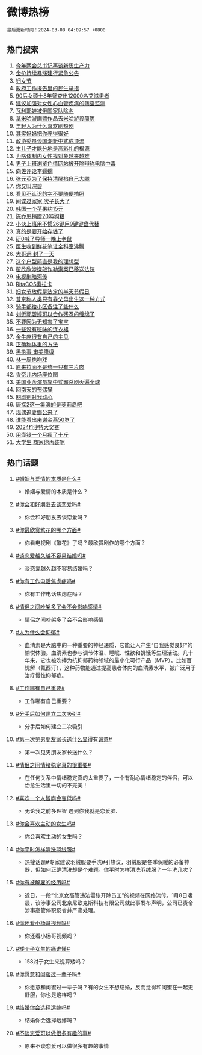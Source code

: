 # 微博热榜

`最后更新时间：2024-03-08 04:09:57 +0800`

## 热门搜索

1. [今年两会总书记再谈新质生产力](https://m.weibo.cn/search?containerid=100103type%3D1%26t%3D10%26q%3D%23%E4%BB%8A%E5%B9%B4%E4%B8%A4%E4%BC%9A%E6%80%BB%E4%B9%A6%E8%AE%B0%E5%86%8D%E8%B0%88%E6%96%B0%E8%B4%A8%E7%94%9F%E4%BA%A7%E5%8A%9B%23&stream_entry_id=51&isnewpage=1&extparam=seat%3D1%26stream_entry_id%3D51%26q%3D%2523%25E4%25BB%258A%25E5%25B9%25B4%25E4%25B8%25A4%25E4%25BC%259A%25E6%2580%25BB%25E4%25B9%25A6%25E8%25AE%25B0%25E5%2586%258D%25E8%25B0%2588%25E6%2596%25B0%25E8%25B4%25A8%25E7%2594%259F%25E4%25BA%25A7%25E5%258A%259B%2523%26pos%3D0%26dgr%3D0%26c_type%3D51%26filter_type%3Drealtimehot%26cate%3D10103%26display_time%3D1709842195%26pre_seqid%3D17098421957880044394)
1. [金价持续暴涨建行紧急公告](https://m.weibo.cn/search?containerid=100103type%3D1%26t%3D10%26q%3D%23%E9%87%91%E4%BB%B7%E6%8C%81%E7%BB%AD%E6%9A%B4%E6%B6%A8%E5%BB%BA%E8%A1%8C%E7%B4%A7%E6%80%A5%E5%85%AC%E5%91%8A%23&stream_entry_id=31&isnewpage=1&extparam=seat%3D1%26cate%3D5001%26q%3D%2523%25E9%2587%2591%25E4%25BB%25B7%25E6%258C%2581%25E7%25BB%25AD%25E6%259A%25B4%25E6%25B6%25A8%25E5%25BB%25BA%25E8%25A1%258C%25E7%25B4%25A7%25E6%2580%25A5%25E5%2585%25AC%25E5%2591%258A%2523%26band_rank%3D1%26flag%3D2%26dgr%3D0%26stream_entry_id%3D31%26realpos%3D1%26pos%3D0%26c_type%3D31%26filter_type%3Drealtimehot%26lcate%3D5001%26display_time%3D1709842195%26pre_seqid%3D17098421957880044394)
1. [妇女节](https://m.weibo.cn/search?containerid=100103type%3D1%26t%3D10%26q%3D%E5%A6%87%E5%A5%B3%E8%8A%82&stream_entry_id=31&isnewpage=1&extparam=seat%3D1%26cate%3D5001%26q%3D%25E5%25A6%2587%25E5%25A5%25B3%25E8%258A%2582%26band_rank%3D2%26flag%3D16%26dgr%3D0%26stream_entry_id%3D31%26realpos%3D2%26pos%3D1%26c_type%3D31%26filter_type%3Drealtimehot%26lcate%3D5001%26display_time%3D1709842195%26pre_seqid%3D17098421957880044394)
1. [政府工作报告里的民生举措](https://m.weibo.cn/search?containerid=100103type%3D1%26t%3D10%26q%3D%23%E6%94%BF%E5%BA%9C%E5%B7%A5%E4%BD%9C%E6%8A%A5%E5%91%8A%E9%87%8C%E7%9A%84%E6%B0%91%E7%94%9F%E4%B8%BE%E6%8E%AA%23&stream_entry_id=31&isnewpage=1&extparam=seat%3D1%26cate%3D5001%26q%3D%2523%25E6%2594%25BF%25E5%25BA%259C%25E5%25B7%25A5%25E4%25BD%259C%25E6%258A%25A5%25E5%2591%258A%25E9%2587%258C%25E7%259A%2584%25E6%25B0%2591%25E7%2594%259F%25E4%25B8%25BE%25E6%258E%25AA%2523%26band_rank%3D3%26flag%3D0%26dgr%3D0%26stream_entry_id%3D31%26realpos%3D3%26pos%3D2%26c_type%3D31%26filter_type%3Drealtimehot%26lcate%3D5001%26display_time%3D1709842195%26pre_seqid%3D17098421957880044394)
1. [90后女硕士8年筛查出12000名艾滋患者](https://m.weibo.cn/search?containerid=100103type%3D1%26t%3D10%26q%3D%2390%E5%90%8E%E5%A5%B3%E7%A1%95%E5%A3%AB8%E5%B9%B4%E7%AD%9B%E6%9F%A5%E5%87%BA12000%E5%90%8D%E8%89%BE%E6%BB%8B%E6%82%A3%E8%80%85%23&stream_entry_id=31&isnewpage=1&extparam=seat%3D1%26cate%3D5001%26q%3D%252390%25E5%2590%258E%25E5%25A5%25B3%25E7%25A1%2595%25E5%25A3%25AB8%25E5%25B9%25B4%25E7%25AD%259B%25E6%259F%25A5%25E5%2587%25BA12000%25E5%2590%258D%25E8%2589%25BE%25E6%25BB%258B%25E6%2582%25A3%25E8%2580%2585%2523%26band_rank%3D4%26flag%3D2%26dgr%3D0%26stream_entry_id%3D31%26realpos%3D4%26pos%3D3%26c_type%3D31%26filter_type%3Drealtimehot%26lcate%3D5001%26display_time%3D1709842195%26pre_seqid%3D17098421957880044394)
1. [建议加强对女性心血管疾病的筛查监测](https://m.weibo.cn/search?containerid=100103type%3D1%26t%3D10%26q%3D%E5%BB%BA%E8%AE%AE%E5%8A%A0%E5%BC%BA%E5%AF%B9%E5%A5%B3%E6%80%A7%E5%BF%83%E8%A1%80%E7%AE%A1%E7%96%BE%E7%97%85%E7%9A%84%E7%AD%9B%E6%9F%A5%E7%9B%91%E6%B5%8B&stream_entry_id=31&isnewpage=1&extparam=seat%3D1%26cate%3D5001%26q%3D%25E5%25BB%25BA%25E8%25AE%25AE%25E5%258A%25A0%25E5%25BC%25BA%25E5%25AF%25B9%25E5%25A5%25B3%25E6%2580%25A7%25E5%25BF%2583%25E8%25A1%2580%25E7%25AE%25A1%25E7%2596%25BE%25E7%2597%2585%25E7%259A%2584%25E7%25AD%259B%25E6%259F%25A5%25E7%259B%2591%25E6%25B5%258B%26band_rank%3D5%26flag%3D0%26dgr%3D0%26stream_entry_id%3D31%26realpos%3D5%26pos%3D4%26c_type%3D31%26filter_type%3Drealtimehot%26lcate%3D5001%26display_time%3D1709842195%26pre_seqid%3D17098421957880044394)
1. [瓦利耶娃被俄国家队除名](https://m.weibo.cn/search?containerid=100103type%3D1%26t%3D10%26q%3D%23%E7%93%A6%E5%88%A9%E8%80%B6%E5%A8%83%E8%A2%AB%E4%BF%84%E5%9B%BD%E5%AE%B6%E9%98%9F%E9%99%A4%E5%90%8D%23&stream_entry_id=31&isnewpage=1&extparam=seat%3D1%26cate%3D5001%26q%3D%2523%25E7%2593%25A6%25E5%2588%25A9%25E8%2580%25B6%25E5%25A8%2583%25E8%25A2%25AB%25E4%25BF%2584%25E5%259B%25BD%25E5%25AE%25B6%25E9%2598%259F%25E9%2599%25A4%25E5%2590%258D%2523%26band_rank%3D6%26flag%3D0%26dgr%3D0%26stream_entry_id%3D31%26realpos%3D6%26pos%3D5%26c_type%3D31%26filter_type%3Drealtimehot%26lcate%3D5001%26display_time%3D1709842195%26pre_seqid%3D17098421957880044394)
1. [拿米哈游画师作品去米哈游投简历](https://m.weibo.cn/search?containerid=100103type%3D1%26t%3D10%26q%3D%E6%8B%BF%E7%B1%B3%E5%93%88%E6%B8%B8%E7%94%BB%E5%B8%88%E4%BD%9C%E5%93%81%E5%8E%BB%E7%B1%B3%E5%93%88%E6%B8%B8%E6%8A%95%E7%AE%80%E5%8E%86&stream_entry_id=31&isnewpage=1&extparam=seat%3D1%26cate%3D5001%26q%3D%25E6%258B%25BF%25E7%25B1%25B3%25E5%2593%2588%25E6%25B8%25B8%25E7%2594%25BB%25E5%25B8%2588%25E4%25BD%259C%25E5%2593%2581%25E5%258E%25BB%25E7%25B1%25B3%25E5%2593%2588%25E6%25B8%25B8%25E6%258A%2595%25E7%25AE%2580%25E5%258E%2586%26band_rank%3D7%26flag%3D0%26dgr%3D0%26stream_entry_id%3D31%26realpos%3D7%26pos%3D6%26c_type%3D31%26filter_type%3Drealtimehot%26lcate%3D5001%26display_time%3D1709842195%26pre_seqid%3D17098421957880044394)
1. [年轻人为什么喜欢刷短剧](https://m.weibo.cn/search?containerid=100103type%3D1%26t%3D10%26q%3D%23%E5%B9%B4%E8%BD%BB%E4%BA%BA%E4%B8%BA%E4%BB%80%E4%B9%88%E5%96%9C%E6%AC%A2%E5%88%B7%E7%9F%AD%E5%89%A7%23&stream_entry_id=31&isnewpage=1&extparam=seat%3D1%26cate%3D5001%26q%3D%2523%25E5%25B9%25B4%25E8%25BD%25BB%25E4%25BA%25BA%25E4%25B8%25BA%25E4%25BB%2580%25E4%25B9%2588%25E5%2596%259C%25E6%25AC%25A2%25E5%2588%25B7%25E7%259F%25AD%25E5%2589%25A7%2523%26band_rank%3D8%26flag%3D0%26dgr%3D0%26stream_entry_id%3D31%26realpos%3D8%26pos%3D7%26c_type%3D31%26filter_type%3Drealtimehot%26lcate%3D5001%26display_time%3D1709842195%26pre_seqid%3D17098421957880044394)
1. [其实妈妈把你养得很好](https://m.weibo.cn/search?containerid=100103type%3D1%26t%3D10%26q%3D%E5%85%B6%E5%AE%9E%E5%A6%88%E5%A6%88%E6%8A%8A%E4%BD%A0%E5%85%BB%E5%BE%97%E5%BE%88%E5%A5%BD&stream_entry_id=31&isnewpage=1&extparam=seat%3D1%26cate%3D5001%26q%3D%25E5%2585%25B6%25E5%25AE%259E%25E5%25A6%2588%25E5%25A6%2588%25E6%258A%258A%25E4%25BD%25A0%25E5%2585%25BB%25E5%25BE%2597%25E5%25BE%2588%25E5%25A5%25BD%26band_rank%3D9%26flag%3D0%26dgr%3D0%26stream_entry_id%3D31%26realpos%3D9%26pos%3D8%26c_type%3D31%26filter_type%3Drealtimehot%26lcate%3D5001%26display_time%3D1709842195%26pre_seqid%3D17098421957880044394)
1. [政协委员谈国潮新中式成顶流](https://m.weibo.cn/search?containerid=100103type%3D1%26t%3D10%26q%3D%E6%94%BF%E5%8D%8F%E5%A7%94%E5%91%98%E8%B0%88%E5%9B%BD%E6%BD%AE%E6%96%B0%E4%B8%AD%E5%BC%8F%E6%88%90%E9%A1%B6%E6%B5%81&stream_entry_id=31&isnewpage=1&extparam=seat%3D1%26cate%3D5001%26q%3D%25E6%2594%25BF%25E5%258D%258F%25E5%25A7%2594%25E5%2591%2598%25E8%25B0%2588%25E5%259B%25BD%25E6%25BD%25AE%25E6%2596%25B0%25E4%25B8%25AD%25E5%25BC%258F%25E6%2588%2590%25E9%25A1%25B6%25E6%25B5%2581%26band_rank%3D10%26flag%3D0%26dgr%3D0%26stream_entry_id%3D31%26realpos%3D10%26pos%3D9%26c_type%3D31%26filter_type%3Drealtimehot%26lcate%3D5001%26display_time%3D1709842195%26pre_seqid%3D17098421957880044394)
1. [生儿子才能分地是高彩礼的根源](https://m.weibo.cn/search?containerid=100103type%3D1%26t%3D10%26q%3D%23%E7%94%9F%E5%84%BF%E5%AD%90%E6%89%8D%E8%83%BD%E5%88%86%E5%9C%B0%E6%98%AF%E9%AB%98%E5%BD%A9%E7%A4%BC%E7%9A%84%E6%A0%B9%E6%BA%90%23&stream_entry_id=31&isnewpage=1&extparam=seat%3D1%26cate%3D5001%26q%3D%2523%25E7%2594%259F%25E5%2584%25BF%25E5%25AD%2590%25E6%2589%258D%25E8%2583%25BD%25E5%2588%2586%25E5%259C%25B0%25E6%2598%25AF%25E9%25AB%2598%25E5%25BD%25A9%25E7%25A4%25BC%25E7%259A%2584%25E6%25A0%25B9%25E6%25BA%2590%2523%26band_rank%3D11%26flag%3D2%26dgr%3D0%26stream_entry_id%3D31%26realpos%3D11%26pos%3D10%26c_type%3D31%26filter_type%3Drealtimehot%26lcate%3D5001%26display_time%3D1709842195%26pre_seqid%3D17098421957880044394)
1. [为啥体制内女性找对象越来越难](https://m.weibo.cn/search?containerid=100103type%3D1%26t%3D10%26q%3D%23%E4%B8%BA%E5%95%A5%E4%BD%93%E5%88%B6%E5%86%85%E5%A5%B3%E6%80%A7%E6%89%BE%E5%AF%B9%E8%B1%A1%E8%B6%8A%E6%9D%A5%E8%B6%8A%E9%9A%BE%23&stream_entry_id=31&isnewpage=1&extparam=seat%3D1%26cate%3D5001%26q%3D%2523%25E4%25B8%25BA%25E5%2595%25A5%25E4%25BD%2593%25E5%2588%25B6%25E5%2586%2585%25E5%25A5%25B3%25E6%2580%25A7%25E6%2589%25BE%25E5%25AF%25B9%25E8%25B1%25A1%25E8%25B6%258A%25E6%259D%25A5%25E8%25B6%258A%25E9%259A%25BE%2523%26band_rank%3D12%26flag%3D2%26dgr%3D0%26stream_entry_id%3D31%26realpos%3D12%26pos%3D11%26c_type%3D31%26filter_type%3Drealtimehot%26lcate%3D5001%26display_time%3D1709842195%26pre_seqid%3D17098421957880044394)
1. [男子上班浏览色情网站被开除辩称电脑中毒](https://m.weibo.cn/search?containerid=100103type%3D1%26t%3D10%26q%3D%23%E7%94%B7%E5%AD%90%E4%B8%8A%E7%8F%AD%E6%B5%8F%E8%A7%88%E8%89%B2%E6%83%85%E7%BD%91%E7%AB%99%E8%A2%AB%E5%BC%80%E9%99%A4%E8%BE%A9%E7%A7%B0%E7%94%B5%E8%84%91%E4%B8%AD%E6%AF%92%23&stream_entry_id=31&isnewpage=1&extparam=seat%3D1%26cate%3D5001%26q%3D%2523%25E7%2594%25B7%25E5%25AD%2590%25E4%25B8%258A%25E7%258F%25AD%25E6%25B5%258F%25E8%25A7%2588%25E8%2589%25B2%25E6%2583%2585%25E7%25BD%2591%25E7%25AB%2599%25E8%25A2%25AB%25E5%25BC%2580%25E9%2599%25A4%25E8%25BE%25A9%25E7%25A7%25B0%25E7%2594%25B5%25E8%2584%2591%25E4%25B8%25AD%25E6%25AF%2592%2523%26band_rank%3D13%26flag%3D2%26dgr%3D0%26stream_entry_id%3D31%26realpos%3D13%26pos%3D12%26c_type%3D31%26filter_type%3Drealtimehot%26lcate%3D5001%26display_time%3D1709842195%26pre_seqid%3D17098421957880044394)
1. [向佐评论李蠕蠕](https://m.weibo.cn/search?containerid=100103type%3D1%26t%3D10%26q%3D%E5%90%91%E4%BD%90%E8%AF%84%E8%AE%BA%E6%9D%8E%E8%A0%95%E8%A0%95&stream_entry_id=31&isnewpage=1&extparam=seat%3D1%26cate%3D5001%26q%3D%25E5%2590%2591%25E4%25BD%2590%25E8%25AF%2584%25E8%25AE%25BA%25E6%259D%258E%25E8%25A0%2595%25E8%25A0%2595%26band_rank%3D14%26flag%3D2%26dgr%3D0%26stream_entry_id%3D31%26realpos%3D14%26pos%3D13%26c_type%3D31%26filter_type%3Drealtimehot%26lcate%3D5001%26display_time%3D1709842195%26pre_seqid%3D17098421957880044394)
1. [张元英为了保持清醒掐自己大腿](https://m.weibo.cn/search?containerid=100103type%3D1%26t%3D10%26q%3D%23%E5%BC%A0%E5%85%83%E8%8B%B1%E4%B8%BA%E4%BA%86%E4%BF%9D%E6%8C%81%E6%B8%85%E9%86%92%E6%8E%90%E8%87%AA%E5%B7%B1%E5%A4%A7%E8%85%BF%23&stream_entry_id=31&isnewpage=1&extparam=seat%3D1%26cate%3D5001%26q%3D%2523%25E5%25BC%25A0%25E5%2585%2583%25E8%258B%25B1%25E4%25B8%25BA%25E4%25BA%2586%25E4%25BF%259D%25E6%258C%2581%25E6%25B8%2585%25E9%2586%2592%25E6%258E%2590%25E8%2587%25AA%25E5%25B7%25B1%25E5%25A4%25A7%25E8%2585%25BF%2523%26band_rank%3D15%26flag%3D2%26dgr%3D0%26stream_entry_id%3D31%26realpos%3D15%26pos%3D14%26c_type%3D31%26filter_type%3Drealtimehot%26lcate%3D5001%26display_time%3D1709842195%26pre_seqid%3D17098421957880044394)
1. [你又叫浣碧](https://m.weibo.cn/search?containerid=100103type%3D1%26t%3D10%26q%3D%E4%BD%A0%E5%8F%88%E5%8F%AB%E6%B5%A3%E7%A2%A7&stream_entry_id=31&isnewpage=1&extparam=seat%3D1%26cate%3D5001%26q%3D%25E4%25BD%25A0%25E5%258F%2588%25E5%258F%25AB%25E6%25B5%25A3%25E7%25A2%25A7%26band_rank%3D16%26flag%3D2%26dgr%3D0%26stream_entry_id%3D31%26realpos%3D16%26pos%3D15%26c_type%3D31%26filter_type%3Drealtimehot%26lcate%3D5001%26display_time%3D1709842195%26pre_seqid%3D17098421957880044394)
1. [看见不认识的字不要随便拍照](https://m.weibo.cn/search?containerid=100103type%3D1%26t%3D10%26q%3D%E7%9C%8B%E8%A7%81%E4%B8%8D%E8%AE%A4%E8%AF%86%E7%9A%84%E5%AD%97%E4%B8%8D%E8%A6%81%E9%9A%8F%E4%BE%BF%E6%8B%8D%E7%85%A7&stream_entry_id=31&isnewpage=1&extparam=seat%3D1%26cate%3D5001%26q%3D%25E7%259C%258B%25E8%25A7%2581%25E4%25B8%258D%25E8%25AE%25A4%25E8%25AF%2586%25E7%259A%2584%25E5%25AD%2597%25E4%25B8%258D%25E8%25A6%2581%25E9%259A%258F%25E4%25BE%25BF%25E6%258B%258D%25E7%2585%25A7%26band_rank%3D17%26flag%3D2%26dgr%3D0%26stream_entry_id%3D31%26realpos%3D17%26pos%3D16%26c_type%3D31%26filter_type%3Drealtimehot%26lcate%3D5001%26display_time%3D1709842195%26pre_seqid%3D17098421957880044394)
1. [间谍过家家 次子长大了](https://m.weibo.cn/search?containerid=100103type%3D1%26t%3D10%26q%3D%E9%97%B4%E8%B0%8D%E8%BF%87%E5%AE%B6%E5%AE%B6+%E6%AC%A1%E5%AD%90%E9%95%BF%E5%A4%A7%E4%BA%86&stream_entry_id=31&isnewpage=1&extparam=seat%3D1%26cate%3D5001%26q%3D%25E9%2597%25B4%25E8%25B0%258D%25E8%25BF%2587%25E5%25AE%25B6%25E5%25AE%25B6%2520%25E6%25AC%25A1%25E5%25AD%2590%25E9%2595%25BF%25E5%25A4%25A7%25E4%25BA%2586%26band_rank%3D18%26flag%3D2%26dgr%3D0%26stream_entry_id%3D31%26realpos%3D18%26pos%3D17%26c_type%3D31%26filter_type%3Drealtimehot%26lcate%3D5001%26display_time%3D1709842195%26pre_seqid%3D17098421957880044394)
1. [韩国一个苹果约15元](https://m.weibo.cn/search?containerid=100103type%3D1%26t%3D10%26q%3D%23%E9%9F%A9%E5%9B%BD%E4%B8%80%E4%B8%AA%E8%8B%B9%E6%9E%9C%E7%BA%A615%E5%85%83%23&stream_entry_id=31&isnewpage=1&extparam=seat%3D1%26cate%3D5001%26q%3D%2523%25E9%259F%25A9%25E5%259B%25BD%25E4%25B8%2580%25E4%25B8%25AA%25E8%258B%25B9%25E6%259E%259C%25E7%25BA%25A615%25E5%2585%2583%2523%26band_rank%3D19%26flag%3D2%26dgr%3D0%26stream_entry_id%3D31%26realpos%3D19%26pos%3D18%26c_type%3D31%26filter_type%3Drealtimehot%26lcate%3D5001%26display_time%3D1709842195%26pre_seqid%3D17098421957880044394)
1. [陈乔恩捐赠20吨狗粮](https://m.weibo.cn/search?containerid=100103type%3D1%26t%3D10%26q%3D%23%E9%99%88%E4%B9%94%E6%81%A9%E6%8D%90%E8%B5%A020%E5%90%A8%E7%8B%97%E7%B2%AE%23&stream_entry_id=31&isnewpage=1&extparam=seat%3D1%26cate%3D5001%26q%3D%2523%25E9%2599%2588%25E4%25B9%2594%25E6%2581%25A9%25E6%258D%2590%25E8%25B5%25A020%25E5%2590%25A8%25E7%258B%2597%25E7%25B2%25AE%2523%26band_rank%3D20%26flag%3D32768%26dgr%3D0%26stream_entry_id%3D31%26realpos%3D20%26pos%3D19%26c_type%3D31%26filter_type%3Drealtimehot%26lcate%3D5001%26display_time%3D1709842195%26pre_seqid%3D17098421957880044394)
1. [小伙上班用不惯26键用9键键盘代替](https://m.weibo.cn/search?containerid=100103type%3D1%26t%3D10%26q%3D%23%E5%B0%8F%E4%BC%99%E4%B8%8A%E7%8F%AD%E7%94%A8%E4%B8%8D%E6%83%AF26%E9%94%AE%E7%94%A89%E9%94%AE%E9%94%AE%E7%9B%98%E4%BB%A3%E6%9B%BF%23&stream_entry_id=31&isnewpage=1&extparam=seat%3D1%26cate%3D5001%26q%3D%2523%25E5%25B0%258F%25E4%25BC%2599%25E4%25B8%258A%25E7%258F%25AD%25E7%2594%25A8%25E4%25B8%258D%25E6%2583%25AF26%25E9%2594%25AE%25E7%2594%25A89%25E9%2594%25AE%25E9%2594%25AE%25E7%259B%2598%25E4%25BB%25A3%25E6%259B%25BF%2523%26band_rank%3D21%26flag%3D1%26dgr%3D0%26stream_entry_id%3D31%26realpos%3D21%26pos%3D20%26c_type%3D31%26filter_type%3Drealtimehot%26lcate%3D5001%26display_time%3D1709842195%26pre_seqid%3D17098421957880044394)
1. [真的是要开始存钱了](https://m.weibo.cn/search?containerid=100103type%3D1%26t%3D10%26q%3D%23%E7%9C%9F%E7%9A%84%E6%98%AF%E8%A6%81%E5%BC%80%E5%A7%8B%E5%AD%98%E9%92%B1%E4%BA%86%23&stream_entry_id=31&isnewpage=1&extparam=seat%3D1%26cate%3D5001%26q%3D%2523%25E7%259C%259F%25E7%259A%2584%25E6%2598%25AF%25E8%25A6%2581%25E5%25BC%2580%25E5%25A7%258B%25E5%25AD%2598%25E9%2592%25B1%25E4%25BA%2586%2523%26band_rank%3D22%26flag%3D0%26dgr%3D0%26stream_entry_id%3D31%26realpos%3D22%26pos%3D21%26c_type%3D31%26filter_type%3Drealtimehot%26lcate%3D5001%26display_time%3D1709842195%26pre_seqid%3D17098421957880044394)
1. [研0喊了导师一晚上老鼠](https://m.weibo.cn/search?containerid=100103type%3D1%26t%3D10%26q%3D%E7%A0%940%E5%96%8A%E4%BA%86%E5%AF%BC%E5%B8%88%E4%B8%80%E6%99%9A%E4%B8%8A%E8%80%81%E9%BC%A0&stream_entry_id=31&isnewpage=1&extparam=seat%3D1%26cate%3D5001%26q%3D%25E7%25A0%25940%25E5%2596%258A%25E4%25BA%2586%25E5%25AF%25BC%25E5%25B8%2588%25E4%25B8%2580%25E6%2599%259A%25E4%25B8%258A%25E8%2580%2581%25E9%25BC%25A0%26band_rank%3D23%26flag%3D0%26dgr%3D0%26stream_entry_id%3D31%26realpos%3D23%26pos%3D22%26c_type%3D31%26filter_type%3Drealtimehot%26lcate%3D5001%26display_time%3D1709842195%26pre_seqid%3D17098421957880044394)
1. [医生收到鲜花笔让全科室沸腾](https://m.weibo.cn/search?containerid=100103type%3D1%26t%3D10%26q%3D%23%E5%8C%BB%E7%94%9F%E6%94%B6%E5%88%B0%E9%B2%9C%E8%8A%B1%E7%AC%94%E8%AE%A9%E5%85%A8%E7%A7%91%E5%AE%A4%E6%B2%B8%E8%85%BE%23&stream_entry_id=31&isnewpage=1&extparam=seat%3D1%26cate%3D5001%26q%3D%2523%25E5%258C%25BB%25E7%2594%259F%25E6%2594%25B6%25E5%2588%25B0%25E9%25B2%259C%25E8%258A%25B1%25E7%25AC%2594%25E8%25AE%25A9%25E5%2585%25A8%25E7%25A7%2591%25E5%25AE%25A4%25E6%25B2%25B8%25E8%2585%25BE%2523%26band_rank%3D24%26flag%3D0%26dgr%3D0%26stream_entry_id%3D31%26realpos%3D24%26pos%3D23%26c_type%3D31%26filter_type%3Drealtimehot%26lcate%3D5001%26display_time%3D1709842195%26pre_seqid%3D17098421957880044394)
1. [大哥远 封了一天](https://m.weibo.cn/search?containerid=100103type%3D1%26t%3D10%26q%3D%E5%A4%A7%E5%93%A5%E8%BF%9C+%E5%B0%81%E4%BA%86%E4%B8%80%E5%A4%A9&stream_entry_id=31&isnewpage=1&extparam=seat%3D1%26cate%3D5001%26q%3D%25E5%25A4%25A7%25E5%2593%25A5%25E8%25BF%259C%2520%25E5%25B0%2581%25E4%25BA%2586%25E4%25B8%2580%25E5%25A4%25A9%26band_rank%3D25%26flag%3D2%26dgr%3D0%26stream_entry_id%3D31%26realpos%3D25%26pos%3D24%26c_type%3D31%26filter_type%3Drealtimehot%26lcate%3D5001%26display_time%3D1709842195%26pre_seqid%3D17098421957880044394)
1. [这个户型简直是我的理想型](https://m.weibo.cn/search?containerid=100103type%3D1%26t%3D10%26q%3D%E8%BF%99%E4%B8%AA%E6%88%B7%E5%9E%8B%E7%AE%80%E7%9B%B4%E6%98%AF%E6%88%91%E7%9A%84%E7%90%86%E6%83%B3%E5%9E%8B&stream_entry_id=31&isnewpage=1&extparam=seat%3D1%26cate%3D5001%26q%3D%25E8%25BF%2599%25E4%25B8%25AA%25E6%2588%25B7%25E5%259E%258B%25E7%25AE%2580%25E7%259B%25B4%25E6%2598%25AF%25E6%2588%2591%25E7%259A%2584%25E7%2590%2586%25E6%2583%25B3%25E5%259E%258B%26band_rank%3D26%26flag%3D0%26dgr%3D0%26stream_entry_id%3D31%26realpos%3D26%26pos%3D25%26c_type%3D31%26filter_type%3Drealtimehot%26lcate%3D5001%26display_time%3D1709842195%26pre_seqid%3D17098421957880044394)
1. [翟欣欣涉嫌敲诈勒索案已移送法院](https://m.weibo.cn/search?containerid=100103type%3D1%26t%3D10%26q%3D%23%E7%BF%9F%E6%AC%A3%E6%AC%A3%E6%B6%89%E5%AB%8C%E6%95%B2%E8%AF%88%E5%8B%92%E7%B4%A2%E6%A1%88%E5%B7%B2%E7%A7%BB%E9%80%81%E6%B3%95%E9%99%A2%23&stream_entry_id=31&isnewpage=1&extparam=seat%3D1%26cate%3D5001%26q%3D%2523%25E7%25BF%259F%25E6%25AC%25A3%25E6%25AC%25A3%25E6%25B6%2589%25E5%25AB%258C%25E6%2595%25B2%25E8%25AF%2588%25E5%258B%2592%25E7%25B4%25A2%25E6%25A1%2588%25E5%25B7%25B2%25E7%25A7%25BB%25E9%2580%2581%25E6%25B3%2595%25E9%2599%25A2%2523%26band_rank%3D27%26flag%3D0%26dgr%3D0%26stream_entry_id%3D31%26realpos%3D27%26pos%3D26%26c_type%3D31%26filter_type%3Drealtimehot%26lcate%3D5001%26display_time%3D1709842195%26pre_seqid%3D17098421957880044394)
1. [电视剧暗河传](https://m.weibo.cn/search?containerid=100103type%3D1%26t%3D10%26q%3D%23%E7%94%B5%E8%A7%86%E5%89%A7%E6%9A%97%E6%B2%B3%E4%BC%A0%23&stream_entry_id=31&isnewpage=1&extparam=seat%3D1%26cate%3D5001%26q%3D%2523%25E7%2594%25B5%25E8%25A7%2586%25E5%2589%25A7%25E6%259A%2597%25E6%25B2%25B3%25E4%25BC%25A0%2523%26band_rank%3D28%26flag%3D0%26dgr%3D0%26stream_entry_id%3D31%26realpos%3D28%26pos%3D27%26c_type%3D31%26filter_type%3Drealtimehot%26lcate%3D5001%26display_time%3D1709842195%26pre_seqid%3D17098421957880044394)
1. [RitaCOS索拉卡](https://m.weibo.cn/search?containerid=100103type%3D1%26t%3D10%26q%3D%23RitaCOS%E7%B4%A2%E6%8B%89%E5%8D%A1%23&stream_entry_id=31&isnewpage=1&extparam=seat%3D1%26cate%3D5001%26q%3D%2523RitaCOS%25E7%25B4%25A2%25E6%258B%2589%25E5%258D%25A1%2523%26band_rank%3D29%26flag%3D0%26dgr%3D0%26stream_entry_id%3D31%26realpos%3D29%26pos%3D28%26c_type%3D31%26filter_type%3Drealtimehot%26lcate%3D5001%26display_time%3D1709842195%26pre_seqid%3D17098421957880044394)
1. [妇女节放假是法定的半天节假日](https://m.weibo.cn/search?containerid=100103type%3D1%26t%3D10%26q%3D%23%E5%A6%87%E5%A5%B3%E8%8A%82%E6%94%BE%E5%81%87%E6%98%AF%E6%B3%95%E5%AE%9A%E7%9A%84%E5%8D%8A%E5%A4%A9%E8%8A%82%E5%81%87%E6%97%A5%23&stream_entry_id=31&isnewpage=1&extparam=seat%3D1%26cate%3D5001%26q%3D%2523%25E5%25A6%2587%25E5%25A5%25B3%25E8%258A%2582%25E6%2594%25BE%25E5%2581%2587%25E6%2598%25AF%25E6%25B3%2595%25E5%25AE%259A%25E7%259A%2584%25E5%258D%258A%25E5%25A4%25A9%25E8%258A%2582%25E5%2581%2587%25E6%2597%25A5%2523%26band_rank%3D30%26flag%3D0%26dgr%3D0%26stream_entry_id%3D31%26realpos%3D30%26pos%3D29%26c_type%3D31%26filter_type%3Drealtimehot%26lcate%3D5001%26display_time%3D1709842195%26pre_seqid%3D17098421957880044394)
1. [普京称人类只有靠父母出生这一种方式](https://m.weibo.cn/search?containerid=100103type%3D1%26t%3D10%26q%3D%23%E6%99%AE%E4%BA%AC%E7%A7%B0%E4%BA%BA%E7%B1%BB%E5%8F%AA%E6%9C%89%E9%9D%A0%E7%88%B6%E6%AF%8D%E5%87%BA%E7%94%9F%E8%BF%99%E4%B8%80%E7%A7%8D%E6%96%B9%E5%BC%8F%23&stream_entry_id=31&isnewpage=1&extparam=seat%3D1%26cate%3D5001%26q%3D%2523%25E6%2599%25AE%25E4%25BA%25AC%25E7%25A7%25B0%25E4%25BA%25BA%25E7%25B1%25BB%25E5%258F%25AA%25E6%259C%2589%25E9%259D%25A0%25E7%2588%25B6%25E6%25AF%258D%25E5%2587%25BA%25E7%2594%259F%25E8%25BF%2599%25E4%25B8%2580%25E7%25A7%258D%25E6%2596%25B9%25E5%25BC%258F%2523%26band_rank%3D31%26flag%3D1%26dgr%3D0%26stream_entry_id%3D31%26realpos%3D31%26pos%3D30%26c_type%3D31%26filter_type%3Drealtimehot%26lcate%3D5001%26display_time%3D1709842195%26pre_seqid%3D17098421957880044394)
1. [骑手都给小区备注了些什么](https://m.weibo.cn/search?containerid=100103type%3D1%26t%3D10%26q%3D%E9%AA%91%E6%89%8B%E9%83%BD%E7%BB%99%E5%B0%8F%E5%8C%BA%E5%A4%87%E6%B3%A8%E4%BA%86%E4%BA%9B%E4%BB%80%E4%B9%88&stream_entry_id=31&isnewpage=1&extparam=seat%3D1%26cate%3D5001%26q%3D%25E9%25AA%2591%25E6%2589%258B%25E9%2583%25BD%25E7%25BB%2599%25E5%25B0%258F%25E5%258C%25BA%25E5%25A4%2587%25E6%25B3%25A8%25E4%25BA%2586%25E4%25BA%259B%25E4%25BB%2580%25E4%25B9%2588%26band_rank%3D32%26flag%3D1%26dgr%3D0%26stream_entry_id%3D31%26realpos%3D32%26pos%3D31%26c_type%3D31%26filter_type%3Drealtimehot%26lcate%3D5001%26display_time%3D1709842195%26pre_seqid%3D17098421957880044394)
1. [刘忻郭碧婷可以合作残忍的缠绵了](https://m.weibo.cn/search?containerid=100103type%3D1%26t%3D10%26q%3D%23%E5%88%98%E5%BF%BB%E9%83%AD%E7%A2%A7%E5%A9%B7%E5%8F%AF%E4%BB%A5%E5%90%88%E4%BD%9C%E6%AE%8B%E5%BF%8D%E7%9A%84%E7%BC%A0%E7%BB%B5%E4%BA%86%23&stream_entry_id=31&isnewpage=1&extparam=seat%3D1%26cate%3D5001%26q%3D%2523%25E5%2588%2598%25E5%25BF%25BB%25E9%2583%25AD%25E7%25A2%25A7%25E5%25A9%25B7%25E5%258F%25AF%25E4%25BB%25A5%25E5%2590%2588%25E4%25BD%259C%25E6%25AE%258B%25E5%25BF%258D%25E7%259A%2584%25E7%25BC%25A0%25E7%25BB%25B5%25E4%25BA%2586%2523%26band_rank%3D33%26flag%3D1%26dgr%3D0%26stream_entry_id%3D31%26realpos%3D33%26pos%3D32%26c_type%3D31%26filter_type%3Drealtimehot%26lcate%3D5001%26display_time%3D1709842195%26pre_seqid%3D17098421957880044394)
1. [不要因为无知害了宝宝](https://m.weibo.cn/search?containerid=100103type%3D1%26t%3D10%26q%3D%E4%B8%8D%E8%A6%81%E5%9B%A0%E4%B8%BA%E6%97%A0%E7%9F%A5%E5%AE%B3%E4%BA%86%E5%AE%9D%E5%AE%9D&stream_entry_id=31&isnewpage=1&extparam=seat%3D1%26cate%3D5001%26q%3D%25E4%25B8%258D%25E8%25A6%2581%25E5%259B%25A0%25E4%25B8%25BA%25E6%2597%25A0%25E7%259F%25A5%25E5%25AE%25B3%25E4%25BA%2586%25E5%25AE%259D%25E5%25AE%259D%26band_rank%3D34%26flag%3D0%26dgr%3D0%26stream_entry_id%3D31%26realpos%3D34%26pos%3D33%26c_type%3D31%26filter_type%3Drealtimehot%26lcate%3D5001%26display_time%3D1709842195%26pre_seqid%3D17098421957880044394)
1. [一些没有班味的连衣裙](https://m.weibo.cn/search?containerid=100103type%3D1%26t%3D10%26q%3D%E4%B8%80%E4%BA%9B%E6%B2%A1%E6%9C%89%E7%8F%AD%E5%91%B3%E7%9A%84%E8%BF%9E%E8%A1%A3%E8%A3%99&stream_entry_id=31&isnewpage=1&extparam=seat%3D1%26cate%3D5001%26q%3D%25E4%25B8%2580%25E4%25BA%259B%25E6%25B2%25A1%25E6%259C%2589%25E7%258F%25AD%25E5%2591%25B3%25E7%259A%2584%25E8%25BF%259E%25E8%25A1%25A3%25E8%25A3%2599%26band_rank%3D35%26flag%3D0%26dgr%3D0%26stream_entry_id%3D31%26realpos%3D35%26pos%3D34%26c_type%3D31%26filter_type%3Drealtimehot%26lcate%3D5001%26display_time%3D1709842195%26pre_seqid%3D17098421957880044394)
1. [金牛座很有自己的主见](https://m.weibo.cn/search?containerid=100103type%3D1%26t%3D10%26q%3D%E9%87%91%E7%89%9B%E5%BA%A7%E5%BE%88%E6%9C%89%E8%87%AA%E5%B7%B1%E7%9A%84%E4%B8%BB%E8%A7%81&stream_entry_id=31&isnewpage=1&extparam=seat%3D1%26cate%3D5001%26q%3D%25E9%2587%2591%25E7%2589%259B%25E5%25BA%25A7%25E5%25BE%2588%25E6%259C%2589%25E8%2587%25AA%25E5%25B7%25B1%25E7%259A%2584%25E4%25B8%25BB%25E8%25A7%2581%26band_rank%3D36%26flag%3D0%26dgr%3D0%26stream_entry_id%3D31%26realpos%3D36%26pos%3D35%26c_type%3D31%26filter_type%3Drealtimehot%26lcate%3D5001%26display_time%3D1709842195%26pre_seqid%3D17098421957880044394)
1. [正确称体重的方法](https://m.weibo.cn/search?containerid=100103type%3D1%26t%3D10%26q%3D%E6%AD%A3%E7%A1%AE%E7%A7%B0%E4%BD%93%E9%87%8D%E7%9A%84%E6%96%B9%E6%B3%95&stream_entry_id=31&isnewpage=1&extparam=seat%3D1%26cate%3D5001%26q%3D%25E6%25AD%25A3%25E7%25A1%25AE%25E7%25A7%25B0%25E4%25BD%2593%25E9%2587%258D%25E7%259A%2584%25E6%2596%25B9%25E6%25B3%2595%26band_rank%3D37%26flag%3D0%26dgr%3D0%26stream_entry_id%3D31%26realpos%3D37%26pos%3D36%26c_type%3D31%26filter_type%3Drealtimehot%26lcate%3D5001%26display_time%3D1709842195%26pre_seqid%3D17098421957880044394)
1. [黑执事 审美降级](https://m.weibo.cn/search?containerid=100103type%3D1%26t%3D10%26q%3D%E9%BB%91%E6%89%A7%E4%BA%8B+%E5%AE%A1%E7%BE%8E%E9%99%8D%E7%BA%A7&stream_entry_id=31&isnewpage=1&extparam=seat%3D1%26cate%3D5001%26q%3D%25E9%25BB%2591%25E6%2589%25A7%25E4%25BA%258B%2520%25E5%25AE%25A1%25E7%25BE%258E%25E9%2599%258D%25E7%25BA%25A7%26band_rank%3D38%26flag%3D0%26dgr%3D0%26stream_entry_id%3D31%26realpos%3D38%26pos%3D37%26c_type%3D31%26filter_type%3Drealtimehot%26lcate%3D5001%26display_time%3D1709842195%26pre_seqid%3D17098421957880044394)
1. [林一周也吻戏](https://m.weibo.cn/search?containerid=100103type%3D1%26t%3D10%26q%3D%E6%9E%97%E4%B8%80%E5%91%A8%E4%B9%9F%E5%90%BB%E6%88%8F&stream_entry_id=31&isnewpage=1&extparam=seat%3D1%26cate%3D5001%26q%3D%25E6%259E%2597%25E4%25B8%2580%25E5%2591%25A8%25E4%25B9%259F%25E5%2590%25BB%25E6%2588%258F%26band_rank%3D39%26flag%3D1%26dgr%3D0%26stream_entry_id%3D31%26realpos%3D39%26pos%3D38%26c_type%3D31%26filter_type%3Drealtimehot%26lcate%3D5001%26display_time%3D1709842195%26pre_seqid%3D17098421957880044394)
1. [原来拉面不是统一只有三片肉](https://m.weibo.cn/search?containerid=100103type%3D1%26t%3D10%26q%3D%E5%8E%9F%E6%9D%A5%E6%8B%89%E9%9D%A2%E4%B8%8D%E6%98%AF%E7%BB%9F%E4%B8%80%E5%8F%AA%E6%9C%89%E4%B8%89%E7%89%87%E8%82%89&stream_entry_id=31&isnewpage=1&extparam=seat%3D1%26cate%3D5001%26q%3D%25E5%258E%259F%25E6%259D%25A5%25E6%258B%2589%25E9%259D%25A2%25E4%25B8%258D%25E6%2598%25AF%25E7%25BB%259F%25E4%25B8%2580%25E5%258F%25AA%25E6%259C%2589%25E4%25B8%2589%25E7%2589%2587%25E8%2582%2589%26band_rank%3D40%26flag%3D0%26dgr%3D0%26stream_entry_id%3D31%26realpos%3D40%26pos%3D39%26c_type%3D31%26filter_type%3Drealtimehot%26lcate%3D5001%26display_time%3D1709842195%26pre_seqid%3D17098421957880044394)
1. [香奈儿内场座位图](https://m.weibo.cn/search?containerid=100103type%3D1%26t%3D10%26q%3D%23%E9%A6%99%E5%A5%88%E5%84%BF%E5%86%85%E5%9C%BA%E5%BA%A7%E4%BD%8D%E5%9B%BE%23&stream_entry_id=31&isnewpage=1&extparam=seat%3D1%26cate%3D5001%26q%3D%2523%25E9%25A6%2599%25E5%25A5%2588%25E5%2584%25BF%25E5%2586%2585%25E5%259C%25BA%25E5%25BA%25A7%25E4%25BD%258D%25E5%259B%25BE%2523%26band_rank%3D41%26flag%3D0%26dgr%3D0%26stream_entry_id%3D31%26realpos%3D41%26pos%3D40%26c_type%3D31%26filter_type%3Drealtimehot%26lcate%3D5001%26display_time%3D1709842195%26pre_seqid%3D17098421957880044394)
1. [美国业余演员靠中式霸总剧火遍全球](https://m.weibo.cn/search?containerid=100103type%3D1%26t%3D10%26q%3D%23%E7%BE%8E%E5%9B%BD%E4%B8%9A%E4%BD%99%E6%BC%94%E5%91%98%E9%9D%A0%E4%B8%AD%E5%BC%8F%E9%9C%B8%E6%80%BB%E5%89%A7%E7%81%AB%E9%81%8D%E5%85%A8%E7%90%83%23&stream_entry_id=31&isnewpage=1&extparam=seat%3D1%26cate%3D5001%26q%3D%2523%25E7%25BE%258E%25E5%259B%25BD%25E4%25B8%259A%25E4%25BD%2599%25E6%25BC%2594%25E5%2591%2598%25E9%259D%25A0%25E4%25B8%25AD%25E5%25BC%258F%25E9%259C%25B8%25E6%2580%25BB%25E5%2589%25A7%25E7%2581%25AB%25E9%2581%258D%25E5%2585%25A8%25E7%2590%2583%2523%26band_rank%3D42%26flag%3D0%26dgr%3D0%26stream_entry_id%3D31%26realpos%3D42%26pos%3D41%26c_type%3D31%26filter_type%3Drealtimehot%26lcate%3D5001%26display_time%3D1709842195%26pre_seqid%3D17098421957880044394)
1. [回南天的布偶猫](https://m.weibo.cn/search?containerid=100103type%3D1%26t%3D10%26q%3D%E5%9B%9E%E5%8D%97%E5%A4%A9%E7%9A%84%E5%B8%83%E5%81%B6%E7%8C%AB&stream_entry_id=31&isnewpage=1&extparam=seat%3D1%26cate%3D5001%26q%3D%25E5%259B%259E%25E5%258D%2597%25E5%25A4%25A9%25E7%259A%2584%25E5%25B8%2583%25E5%2581%25B6%25E7%258C%25AB%26band_rank%3D43%26flag%3D0%26dgr%3D0%26stream_entry_id%3D31%26realpos%3D43%26pos%3D42%26c_type%3D31%26filter_type%3Drealtimehot%26lcate%3D5001%26display_time%3D1709842195%26pre_seqid%3D17098421957880044394)
1. [网剧别对我动心](https://m.weibo.cn/search?containerid=100103type%3D1%26t%3D10%26q%3D%23%E7%BD%91%E5%89%A7%E5%88%AB%E5%AF%B9%E6%88%91%E5%8A%A8%E5%BF%83%23&stream_entry_id=31&isnewpage=1&extparam=seat%3D1%26cate%3D5001%26q%3D%2523%25E7%25BD%2591%25E5%2589%25A7%25E5%2588%25AB%25E5%25AF%25B9%25E6%2588%2591%25E5%258A%25A8%25E5%25BF%2583%2523%26band_rank%3D44%26flag%3D0%26dgr%3D0%26stream_entry_id%3D31%26realpos%3D44%26pos%3D43%26c_type%3D31%26filter_type%3Drealtimehot%26lcate%3D5001%26display_time%3D1709842195%26pre_seqid%3D17098421957880044394)
1. [唐探2这一集演的是萝莉岛吧](https://m.weibo.cn/search?containerid=100103type%3D1%26t%3D10%26q%3D%E5%94%90%E6%8E%A22%E8%BF%99%E4%B8%80%E9%9B%86%E6%BC%94%E7%9A%84%E6%98%AF%E8%90%9D%E8%8E%89%E5%B2%9B%E5%90%A7&stream_entry_id=31&isnewpage=1&extparam=seat%3D1%26cate%3D5001%26q%3D%25E5%2594%2590%25E6%258E%25A22%25E8%25BF%2599%25E4%25B8%2580%25E9%259B%2586%25E6%25BC%2594%25E7%259A%2584%25E6%2598%25AF%25E8%2590%259D%25E8%258E%2589%25E5%25B2%259B%25E5%2590%25A7%26band_rank%3D45%26flag%3D0%26dgr%3D0%26stream_entry_id%3D31%26realpos%3D45%26pos%3D44%26c_type%3D31%26filter_type%3Drealtimehot%26lcate%3D5001%26display_time%3D1709842195%26pre_seqid%3D17098421957880044394)
1. [现偶追妻癫公来了](https://m.weibo.cn/search?containerid=100103type%3D1%26t%3D10%26q%3D%E7%8E%B0%E5%81%B6%E8%BF%BD%E5%A6%BB%E7%99%AB%E5%85%AC%E6%9D%A5%E4%BA%86&stream_entry_id=31&isnewpage=1&extparam=seat%3D1%26cate%3D5001%26q%3D%25E7%258E%25B0%25E5%2581%25B6%25E8%25BF%25BD%25E5%25A6%25BB%25E7%2599%25AB%25E5%2585%25AC%25E6%259D%25A5%25E4%25BA%2586%26band_rank%3D46%26flag%3D0%26dgr%3D0%26stream_entry_id%3D31%26realpos%3D46%26pos%3D45%26c_type%3D31%26filter_type%3Drealtimehot%26lcate%3D5001%26display_time%3D1709842195%26pre_seqid%3D17098421957880044394)
1. [谁能看出来谢金燕50岁了](https://m.weibo.cn/search?containerid=100103type%3D1%26t%3D10%26q%3D%E8%B0%81%E8%83%BD%E7%9C%8B%E5%87%BA%E6%9D%A5%E8%B0%A2%E9%87%91%E7%87%9550%E5%B2%81%E4%BA%86&stream_entry_id=31&isnewpage=1&extparam=seat%3D1%26cate%3D5001%26q%3D%25E8%25B0%2581%25E8%2583%25BD%25E7%259C%258B%25E5%2587%25BA%25E6%259D%25A5%25E8%25B0%25A2%25E9%2587%2591%25E7%2587%259550%25E5%25B2%2581%25E4%25BA%2586%26band_rank%3D47%26flag%3D0%26dgr%3D0%26stream_entry_id%3D31%26realpos%3D47%26pos%3D46%26c_type%3D31%26filter_type%3Drealtimehot%26lcate%3D5001%26display_time%3D1709842195%26pre_seqid%3D17098421957880044394)
1. [2024f1沙特大奖赛](https://m.weibo.cn/search?containerid=100103type%3D1%26t%3D10%26q%3D%232024f1%E6%B2%99%E7%89%B9%E5%A4%A7%E5%A5%96%E8%B5%9B%23&stream_entry_id=31&isnewpage=1&extparam=seat%3D1%26cate%3D5001%26q%3D%25232024f1%25E6%25B2%2599%25E7%2589%25B9%25E5%25A4%25A7%25E5%25A5%2596%25E8%25B5%259B%2523%26band_rank%3D48%26flag%3D0%26dgr%3D0%26stream_entry_id%3D31%26realpos%3D48%26pos%3D47%26c_type%3D31%26filter_type%3Drealtimehot%26lcate%3D5001%26display_time%3D1709842195%26pre_seqid%3D17098421957880044394)
1. [用壶铃一个月瘦了十斤](https://m.weibo.cn/search?containerid=100103type%3D1%26t%3D10%26q%3D%23%E7%94%A8%E5%A3%B6%E9%93%83%E4%B8%80%E4%B8%AA%E6%9C%88%E7%98%A6%E4%BA%86%E5%8D%81%E6%96%A4%23&stream_entry_id=31&isnewpage=1&extparam=seat%3D1%26cate%3D5001%26q%3D%2523%25E7%2594%25A8%25E5%25A3%25B6%25E9%2593%2583%25E4%25B8%2580%25E4%25B8%25AA%25E6%259C%2588%25E7%2598%25A6%25E4%25BA%2586%25E5%258D%2581%25E6%2596%25A4%2523%26band_rank%3D49%26flag%3D0%26dgr%3D0%26stream_entry_id%3D31%26realpos%3D49%26pos%3D48%26c_type%3D31%26filter_type%3Drealtimehot%26lcate%3D5001%26display_time%3D1709842195%26pre_seqid%3D17098421957880044394)
1. [大学生 商家你再装呢](https://m.weibo.cn/search?containerid=100103type%3D1%26t%3D10%26q%3D%E5%A4%A7%E5%AD%A6%E7%94%9F+%E5%95%86%E5%AE%B6%E4%BD%A0%E5%86%8D%E8%A3%85%E5%91%A2&stream_entry_id=31&isnewpage=1&extparam=seat%3D1%26cate%3D5001%26q%3D%25E5%25A4%25A7%25E5%25AD%25A6%25E7%2594%259F%2520%25E5%2595%2586%25E5%25AE%25B6%25E4%25BD%25A0%25E5%2586%258D%25E8%25A3%2585%25E5%2591%25A2%26band_rank%3D50%26flag%3D1%26dgr%3D0%26stream_entry_id%3D31%26realpos%3D50%26pos%3D49%26c_type%3D31%26filter_type%3Drealtimehot%26lcate%3D5001%26display_time%3D1709842195%26pre_seqid%3D17098421957880044394)

## 热门话题

1. [#婚姻与爱情的本质是什么#](https://m.weibo.cn/search?containerid=231522type%3D1%26t%3D10%26q%3D%23%E5%A9%9A%E5%A7%BB%E4%B8%8E%E7%88%B1%E6%83%85%E7%9A%84%E6%9C%AC%E8%B4%A8%E6%98%AF%E4%BB%80%E4%B9%88%23&stream_entry_id=128&isnewpage=1&extparam=seat%3D1%26dgr%3D0%26unitid%3D1704881162756%26pos%3D1-0-0%26c_type%3D128%26lcate%3D5004%26cate%3D5004%26display_time%3D1709842196%26pre_seqid%3D17098421969090437456)
    - 婚姻与爱情的本质是什么？

1. [#你会和好朋友去谈恋爱吗#](https://m.weibo.cn/search?containerid=231522type%3D1%26t%3D10%26q%3D%23%E4%BD%A0%E4%BC%9A%E5%92%8C%E5%A5%BD%E6%9C%8B%E5%8F%8B%E5%8E%BB%E8%B0%88%E6%81%8B%E7%88%B1%E5%90%97%23&stream_entry_id=128&isnewpage=1&extparam=seat%3D1%26dgr%3D0%26unitid%3D1704849959446%26pos%3D1-0-1%26c_type%3D128%26lcate%3D5004%26cate%3D5004%26display_time%3D1709842196%26pre_seqid%3D17098421969090437456)
    - 你会和好朋友去谈恋爱吗？

1. [#你最欣赏繁花的哪个方面#](https://m.weibo.cn/search?containerid=231522type%3D1%26t%3D10%26q%3D%23%E4%BD%A0%E6%9C%80%E6%AC%A3%E8%B5%8F%E7%B9%81%E8%8A%B1%E7%9A%84%E5%93%AA%E4%B8%AA%E6%96%B9%E9%9D%A2%23&stream_entry_id=128&isnewpage=1&extparam=seat%3D1%26dgr%3D0%26unitid%3D1704872158127%26pos%3D1-0-2%26c_type%3D128%26lcate%3D5004%26cate%3D5004%26display_time%3D1709842196%26pre_seqid%3D17098421969090437456)
    - 你看电视剧《繁花》了吗？最欣赏剧作的哪个方面？

1. [#谈恋爱越久越不容易结婚吗#](https://m.weibo.cn/search?containerid=231522type%3D1%26t%3D10%26q%3D%23%E8%B0%88%E6%81%8B%E7%88%B1%E8%B6%8A%E4%B9%85%E8%B6%8A%E4%B8%8D%E5%AE%B9%E6%98%93%E7%BB%93%E5%A9%9A%E5%90%97%23&stream_entry_id=128&isnewpage=1&extparam=seat%3D1%26dgr%3D0%26unitid%3D1704871559387%26pos%3D1-0-3%26c_type%3D128%26lcate%3D5004%26cate%3D5004%26display_time%3D1709842196%26pre_seqid%3D17098421969090437456)
    - 谈恋爱越久越不容易结婚吗？

1. [#你有工作电话焦虑症吗#](https://m.weibo.cn/search?containerid=231522type%3D1%26t%3D10%26q%3D%23%E4%BD%A0%E6%9C%89%E5%B7%A5%E4%BD%9C%E7%94%B5%E8%AF%9D%E7%84%A6%E8%99%91%E7%97%87%E5%90%97%23&stream_entry_id=128&isnewpage=1&extparam=seat%3D1%26dgr%3D0%26unitid%3D1704877884678%26pos%3D1-0-4%26c_type%3D128%26lcate%3D5004%26cate%3D5004%26display_time%3D1709842196%26pre_seqid%3D17098421969090437456)
    - 你有工作电话焦虑症吗？

1. [#情侣之间吵架多了会不会影响感情#](https://m.weibo.cn/search?containerid=231522type%3D1%26t%3D10%26q%3D%23%E6%83%85%E4%BE%A3%E4%B9%8B%E9%97%B4%E5%90%B5%E6%9E%B6%E5%A4%9A%E4%BA%86%E4%BC%9A%E4%B8%8D%E4%BC%9A%E5%BD%B1%E5%93%8D%E6%84%9F%E6%83%85%23&stream_entry_id=128&isnewpage=1&extparam=seat%3D1%26dgr%3D0%26unitid%3D1704792093809%26pos%3D1-0-5%26c_type%3D128%26lcate%3D5004%26cate%3D5004%26display_time%3D1709842196%26pre_seqid%3D17098421969090437456)
    - 情侣之间吵架多了会不会影响感情

1. [#人为什么会抑郁#](https://m.weibo.cn/search?containerid=231522type%3D1%26t%3D10%26q%3D%23%E4%BA%BA%E4%B8%BA%E4%BB%80%E4%B9%88%E4%BC%9A%E6%8A%91%E9%83%81%23&stream_entry_id=128&isnewpage=1&extparam=seat%3D1%26dgr%3D0%26unitid%3D1704881163792%26pos%3D1-0-6%26c_type%3D128%26lcate%3D5004%26cate%3D5004%26display_time%3D1709842196%26pre_seqid%3D17098421969090437456)
    - 血清素是大脑中的一种重要的神经递质，它能让人产生“自我感觉良好”的愉悦体验。血清素也参与调节体温、睡眠、性欲和饥饿等生理活动。几十年来，它也被吹捧为抗抑郁药物领域的最小化可行产品（MVP）。比如百忧解（氟西汀），这种药物能通过提高患者体内的血清素水平，被广泛用于治疗慢性抑郁症。

1. [#工作哪有自己重要#](https://m.weibo.cn/search?containerid=231522type%3D1%26t%3D10%26q%3D%23%E5%B7%A5%E4%BD%9C%E5%93%AA%E6%9C%89%E8%87%AA%E5%B7%B1%E9%87%8D%E8%A6%81%23&stream_entry_id=128&isnewpage=1&extparam=seat%3D1%26dgr%3D0%26unitid%3D1704949537973%26pos%3D1-0-7%26c_type%3D128%26lcate%3D5004%26cate%3D5004%26display_time%3D1709842196%26pre_seqid%3D17098421969090437456)
    - 工作哪有自己重要？

1. [#分手后如何建立二次吸引#](https://m.weibo.cn/search?containerid=231522type%3D1%26t%3D10%26q%3D%23%E5%88%86%E6%89%8B%E5%90%8E%E5%A6%82%E4%BD%95%E5%BB%BA%E7%AB%8B%E4%BA%8C%E6%AC%A1%E5%90%B8%E5%BC%95%23&stream_entry_id=128&isnewpage=1&extparam=seat%3D1%26dgr%3D0%26unitid%3D1704870666886%26pos%3D1-0-8%26c_type%3D128%26lcate%3D5004%26cate%3D5004%26display_time%3D1709842196%26pre_seqid%3D17098421969090437456)
    - 分手后如何建立二次吸引

1. [#第一次见男朋友家长送什么显得有诚意#](https://m.weibo.cn/search?containerid=231522type%3D1%26t%3D10%26q%3D%23%E7%AC%AC%E4%B8%80%E6%AC%A1%E8%A7%81%E7%94%B7%E6%9C%8B%E5%8F%8B%E5%AE%B6%E9%95%BF%E9%80%81%E4%BB%80%E4%B9%88%E6%98%BE%E5%BE%97%E6%9C%89%E8%AF%9A%E6%84%8F%23&stream_entry_id=128&isnewpage=1&extparam=seat%3D1%26dgr%3D0%26unitid%3D1704946836507%26pos%3D1-0-9%26c_type%3D128%26lcate%3D5004%26cate%3D5004%26display_time%3D1709842196%26pre_seqid%3D17098421969090437456)
    - 第一次见男朋友家长送什么？

1. [#情侣之间情绪稳定真的很重要#](https://m.weibo.cn/search?containerid=231522type%3D1%26t%3D10%26q%3D%23%E6%83%85%E4%BE%A3%E4%B9%8B%E9%97%B4%E6%83%85%E7%BB%AA%E7%A8%B3%E5%AE%9A%E7%9C%9F%E7%9A%84%E5%BE%88%E9%87%8D%E8%A6%81%23&stream_entry_id=128&isnewpage=1&extparam=seat%3D1%26dgr%3D0%26unitid%3D1704779493657%26pos%3D1-0-10%26c_type%3D128%26lcate%3D5004%26cate%3D5004%26display_time%3D1709842196%26pre_seqid%3D17098421969090437456)
    - 在任何关系中情绪稳定真的太重要了，一个有耐心情绪稳定的伴侣，可以治愈生活里一切的不完美！

1. [#喜欢一个人智商会变低吗#](https://m.weibo.cn/search?containerid=231522type%3D1%26t%3D10%26q%3D%23%E5%96%9C%E6%AC%A2%E4%B8%80%E4%B8%AA%E4%BA%BA%E6%99%BA%E5%95%86%E4%BC%9A%E5%8F%98%E4%BD%8E%E5%90%97%23&stream_entry_id=128&isnewpage=1&extparam=seat%3D1%26dgr%3D0%26unitid%3D1704783068038%26pos%3D1-0-11%26c_type%3D128%26lcate%3D5004%26cate%3D5004%26display_time%3D1709842196%26pre_seqid%3D17098421969090437456)
    - 无论我之前多理智  遇到你我就是恋爱脑.

1. [#你会喜欢主动的女生吗#](https://m.weibo.cn/search?containerid=231522type%3D1%26t%3D10%26q%3D%23%E4%BD%A0%E4%BC%9A%E5%96%9C%E6%AC%A2%E4%B8%BB%E5%8A%A8%E7%9A%84%E5%A5%B3%E7%94%9F%E5%90%97%23&stream_entry_id=128&isnewpage=1&extparam=seat%3D1%26dgr%3D0%26unitid%3D1704786077236%26pos%3D1-0-12%26c_type%3D128%26lcate%3D5004%26cate%3D5004%26display_time%3D1709842196%26pre_seqid%3D17098421969090437456)
    - 你会喜欢主动的女生吗？

1. [#你平时怎样清洗羽绒服#](https://m.weibo.cn/search?containerid=231522type%3D1%26t%3D10%26q%3D%23%E4%BD%A0%E5%B9%B3%E6%97%B6%E6%80%8E%E6%A0%B7%E6%B8%85%E6%B4%97%E7%BE%BD%E7%BB%92%E6%9C%8D%23&stream_entry_id=128&isnewpage=1&extparam=seat%3D1%26dgr%3D0%26unitid%3D1704789081364%26pos%3D1-0-13%26c_type%3D128%26lcate%3D5004%26cate%3D5004%26display_time%3D1709842196%26pre_seqid%3D17098421969090437456)
    - 热搜话题#专家建议羽绒服要手洗#引热议，羽绒服是冬季保暖的必备神器，但如何正确清洗却是个难题。你平时怎样清洗羽绒服？一年洗几次？

1. [#你有被解雇的经历吗#](https://m.weibo.cn/search?containerid=231522type%3D1%26t%3D10%26q%3D%23%E4%BD%A0%E6%9C%89%E8%A2%AB%E8%A7%A3%E9%9B%87%E7%9A%84%E7%BB%8F%E5%8E%86%E5%90%97%23&stream_entry_id=128&isnewpage=1&extparam=seat%3D1%26dgr%3D0%26unitid%3D1704794482090%26pos%3D1-0-14%26c_type%3D128%26lcate%3D5004%26cate%3D5004%26display_time%3D1709842196%26pre_seqid%3D17098421969090437456)
    - 近日，一段“北京女高管违法嚣张开除员工”的视频在网络流传。1月8日凌晨，该涉事公司北京尼欧克斯科技有限公司就此事发布声明，公司已责令涉事高管停职反省并严肃处理。

1. [#你还看小杨哥视频吗#](https://m.weibo.cn/search?containerid=231522type%3D1%26t%3D10%26q%3D%23%E4%BD%A0%E8%BF%98%E7%9C%8B%E5%B0%8F%E6%9D%A8%E5%93%A5%E8%A7%86%E9%A2%91%E5%90%97%23&stream_entry_id=128&isnewpage=1&extparam=seat%3D1%26dgr%3D0%26unitid%3D1704797193944%26pos%3D1-0-15%26c_type%3D128%26lcate%3D5004%26cate%3D5004%26display_time%3D1709842196%26pre_seqid%3D17098421969090437456)
    - 你还看小杨哥视频吗？

1. [#矮个子女生的痛谁懂#](https://m.weibo.cn/search?containerid=231522type%3D1%26t%3D10%26q%3D%23%E7%9F%AE%E4%B8%AA%E5%AD%90%E5%A5%B3%E7%94%9F%E7%9A%84%E7%97%9B%E8%B0%81%E6%87%82%23&stream_entry_id=128&isnewpage=1&extparam=seat%3D1%26dgr%3D0%26unitid%3D1704804675994%26pos%3D1-0-16%26c_type%3D128%26lcate%3D5004%26cate%3D5004%26display_time%3D1709842196%26pre_seqid%3D17098421969090437456)
    - 158对于女生来说算矮吗？

1. [#你愿意和闺蜜过一辈子吗#](https://m.weibo.cn/search?containerid=231522type%3D1%26t%3D10%26q%3D%23%E4%BD%A0%E6%84%BF%E6%84%8F%E5%92%8C%E9%97%BA%E8%9C%9C%E8%BF%87%E4%B8%80%E8%BE%88%E5%AD%90%E5%90%97%23&stream_entry_id=128&isnewpage=1&extparam=seat%3D1%26dgr%3D0%26unitid%3D1704875757520%26pos%3D1-0-17%26c_type%3D128%26lcate%3D5004%26cate%3D5004%26display_time%3D1709842196%26pre_seqid%3D17098421969090437456)
    - 你愿意和闺蜜过一辈子吗？有的女生不想结婚，反而觉得和闺蜜在一起更舒服，你也是这样吗？

1. [#结婚你会选择远嫁吗#](https://m.weibo.cn/search?containerid=231522type%3D1%26t%3D10%26q%3D%23%E7%BB%93%E5%A9%9A%E4%BD%A0%E4%BC%9A%E9%80%89%E6%8B%A9%E8%BF%9C%E5%AB%81%E5%90%97%23&stream_entry_id=128&isnewpage=1&extparam=seat%3D1%26dgr%3D0%26unitid%3D1704870361894%26pos%3D1-0-18%26c_type%3D128%26lcate%3D5004%26cate%3D5004%26display_time%3D1709842196%26pre_seqid%3D17098421969090437456)
    - 结婚你会选择远嫁吗？

1. [#不谈恋爱可以做很多有趣的事#](https://m.weibo.cn/search?containerid=231522type%3D1%26t%3D10%26q%3D%23%E4%B8%8D%E8%B0%88%E6%81%8B%E7%88%B1%E5%8F%AF%E4%BB%A5%E5%81%9A%E5%BE%88%E5%A4%9A%E6%9C%89%E8%B6%A3%E7%9A%84%E4%BA%8B%23&stream_entry_id=128&isnewpage=1&extparam=seat%3D1%26dgr%3D0%26unitid%3D1704865280259%26pos%3D1-0-19%26c_type%3D128%26lcate%3D5004%26cate%3D5004%26display_time%3D1709842196%26pre_seqid%3D17098421969090437456)
    - 原来不谈恋爱可以做很多有趣的事情

